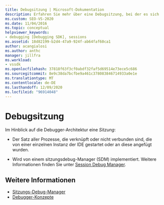```yaml
---
title: Debugsitzung | Microsoft-Dokumentation
description: Erfahren Sie mehr über eine Debugsitzung, bei der es sich um alle Prozesse handelt, die von einer einzelnen Instanz der IDE gestartet oder an diese angefügt wurden.
ms.custom: SEO-VS-2020
ms.date: 11/04/2016
ms.topic: conceptual
helpviewer_keywords:
- debugging [Debugging SDK], sessions
ms.assetid: 18d82199-b2d4-47a9-924f-ab64faf60ca1
author: acangialosi
ms.author: anthc
manager: jillfra
ms.workload:
- vssdk
ms.openlocfilehash: 37818f63f3cf0abdf32faf5d69514e73ece5c686
ms.sourcegitcommit: 8e9c38da7bcfbe9a461c378083846714933a0e1e
ms.translationtype: MT
ms.contentlocale: de-DE
ms.lasthandoff: 12/09/2020
ms.locfileid: "96914048"
---
```

# <a name="debug-session"></a>Debugsitzung
Im Hinblick auf die Debugger-Architektur eine *Sitzung*:

- Der Satz aller Prozesse, die verknüpft oder nicht verbunden sind, die von einer einzelnen Instanz der IDE gestartet oder an diese angefügt wurden.

- Wird von einem sitzungsdebug-Manager (SDM) implementiert. Weitere Informationen finden Sie unter [Session Debug Manager](../../extensibility/debugger/session-debug-manager.md).

## <a name="see-also"></a>Weitere Informationen
- [Sitzungs-Debug-Manager](../../extensibility/debugger/session-debug-manager.md)
- [Debugger-Konzepte](../../extensibility/debugger/debugger-concepts.md)
